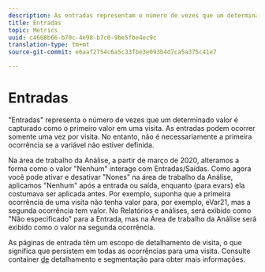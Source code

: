 ```yaml
---
description: As entradas representam o número de vezes que um determinado valor é capturado como o primeiro valor em uma visita. As entradas podem ocorrer somente uma vez por visita. No entanto, não é necessariamente a primeira ocorrência se a variável não estiver definida.
title: Entradas
topic: Metrics
uuid: c4608b66-b70c-4e98-b7c6-9be5fbe4ec9c
translation-type: tm+mt
source-git-commit: e6aaf2754c6a5c33fbe3e093b4d7ca5a375c41e7

---
```



# Entradas

&quot;Entradas&quot; representa o número de vezes que um determinado valor é capturado como o primeiro valor em uma visita. As entradas podem ocorrer somente uma vez por visita. No entanto, não é necessariamente a primeira ocorrência se a variável não estiver definida.

Na área de trabalho da Análise, a partir de março de 2020, alteramos a forma como o valor &quot;Nenhum&quot; interage com Entradas/Saídas.  Como agora você pode ativar e desativar &quot;Nones&quot; na área de trabalho da Análise, aplicamos &quot;Nenhum&quot; após a entrada ou saída, enquanto (para evars) ela costumava ser aplicada antes.  Por exemplo, suponha que a primeira ocorrência de uma visita não tenha valor para, por exemplo, eVar21, mas a segunda ocorrência tem valor. No Relatórios e análises, será exibido como &quot;Não especificado&quot; para a Entrada, mas na Área de trabalho da Análise será exibido como o valor na segunda ocorrência.

As páginas de entrada têm um escopo de detalhamento de visita, o que significa que persistem em todas as ocorrências para uma visita. Consulte container [de](https://marketing.adobe.com/resources/help/en_US/sc/user/c_Breakdown_and_segmentation_containers.html) detalhamento e segmentação para obter mais informações.
